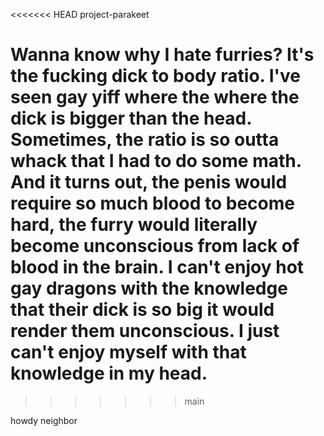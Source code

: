 <<<<<<< HEAD
project-parakeet


Wanna know why I hate furries? It's the fucking dick to body ratio.
 I've seen gay yiff where the where the dick is bigger than the head.
 Sometimes, the ratio is so outta whack that I had to do some math.
 And it turns out, the penis would require so much blood to become hard, the furry would literally become unconscious from lack of blood in the brain.
 I can't enjoy hot gay dragons with the knowledge that their dick is so big it would render them unconscious.
 I just can't enjoy myself with that knowledge in my head.
=======
>>>>>>> main

howdy neighbor
